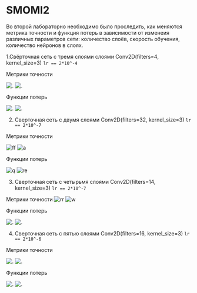 # SMOMI2
Во второй лабораторно необходимо было проследить, как меняются метрика точности и функция потерь в зависимости от изменеия различных параметров сети: количество слоёв, скорость обучения, количество нейронов в слоях.

1.Свёрточная сеть с тремя слоями слоями Conv2D(filters=4, kernel_size=3)
``` lr == 2*10^-4 ```

Метрики точности

![.](https://github.com/VictoriaIL/SMOMI2/blob/master/train/A_4_train.PNG)
![.](https://github.com/VictoriaIL/SMOMI2/blob/master/test/A_4.PNG) 

Функции потерь

![.](https://github.com/VictoriaIL/SMOMI2/blob/master/train/L_4_train.PNG)
![.](https://github.com/VictoriaIL/SMOMI2/blob/master/test/L_4.PNG) 
 
2. Сверточная сеть с двумя слоями Conv2D(filters=32, kernel_size=3)
``` lr == 2*10^-7 ```

Метрики точности

![ff](https://github.com/VictoriaIL/SMOMI2/blob/master/train/A_5_train.PNG)
![a](https://github.com/VictoriaIL/SMOMI2/blob/master/test/A_5.PNG)

Функции потерь

![q](https://github.com/VictoriaIL/SMOMI2/blob/master/train/L_5_train.PNG)
![re](https://github.com/VictoriaIL/SMOMI2/blob/master/test/L_5.PNG)

3. Сверточная сеть с четырьмя слоями Conv2D(filters=14, kernel_size=3)
``` lr == 2*10^-7 ```

Метрики точности 
![rr](https://github.com/VictoriaIL/SMOMI2/blob/master/train/A_1_train.PNG)
![w](https://github.com/VictoriaIL/SMOMI2/blob/master/test/A_1.PNG)

Функции потерь

![.](https://github.com/VictoriaIL/SMOMI2/blob/master/train/L_1_train.PNG)
![.](https://github.com/VictoriaIL/SMOMI2/blob/master/test/L_1.PNG)
 
4. Сверточная сеть с пятью слоями Conv2D(filters=16, kernel_size=3)
``` lr == 2*10^-6 ```

Метрики точности

![.](https://github.com/VictoriaIL/SMOMI2/blob/master/train/A_2_train.PNG)
![.](https://github.com/VictoriaIL/SMOMI2/blob/master/test/A_2.PNG)

Функции потерь

![.](https://github.com/VictoriaIL/SMOMI2/blob/master/train/L_2_train.PNG)
![.](https://github.com/VictoriaIL/SMOMI2/blob/master/test/L_2.PNG)







